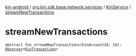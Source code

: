 [kin-android](../../index.md) / [org.kin.sdk.base.network.services](../index.md) / [KinService](index.md) / [streamNewTransactions](./stream-new-transactions.md)

# streamNewTransactions

`abstract fun streamNewTransactions(kinAccountId: Id): `[`Observer`](../../org.kin.sdk.base.tools/-observer/index.md)`<`[`KinTransaction`](../../org.kin.sdk.base.stellar.models/-kin-transaction/index.md)`>`